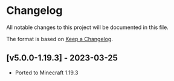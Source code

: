 # Changelog
All notable changes to this project will be documented in this file.

The format is based on [Keep a Changelog].

## [v5.0.0-1.19.3] - 2023-03-25
- Ported to Minecraft 1.19.3

[Keep a Changelog]: https://keepachangelog.com/en/1.0.0/
